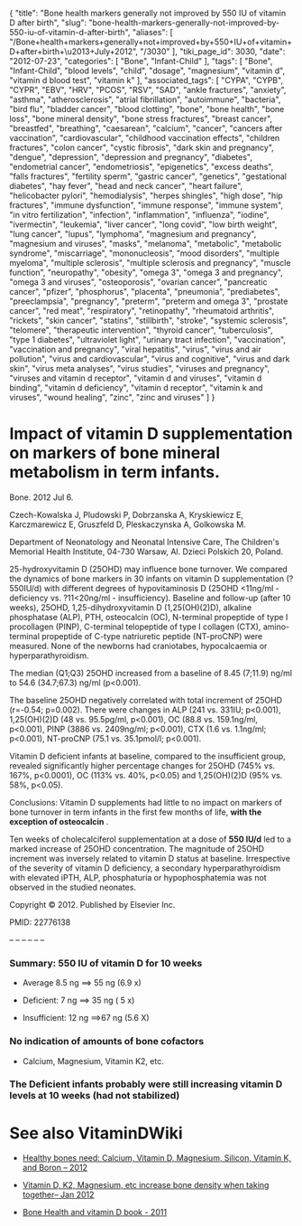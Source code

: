 {
    "title": "Bone health markers generally not improved by 550 IU of vitamin D after birth",
    "slug": "bone-health-markers-generally-not-improved-by-550-iu-of-vitamin-d-after-birth",
    "aliases": [
        "/Bone+health+markers+generally+not+improved+by+550+IU+of+vitamin+D+after+birth+\u2013+July+2012",
        "/3030"
    ],
    "tiki_page_id": 3030,
    "date": "2012-07-23",
    "categories": [
        "Bone",
        "Infant-Child"
    ],
    "tags": [
        "Bone",
        "Infant-Child",
        "blood levels",
        "child",
        "dosage",
        "magnesium",
        "vitamin d",
        "vitamin d blood test",
        "vitamin k"
    ],
    "associated_tags": [
        "CYPA",
        "CYPB",
        "CYPR",
        "EBV",
        "HRV",
        "PCOS",
        "RSV",
        "SAD",
        "ankle fractures",
        "anxiety",
        "asthma",
        "atherosclerosis",
        "atrial fibrillation",
        "autoimmune",
        "bacteria",
        "bird flu",
        "bladder cancer",
        "blood clotting",
        "bone",
        "bone health",
        "bone loss",
        "bone mineral density",
        "bone stress fractures",
        "breast cancer",
        "breastfed",
        "breathing",
        "caesarean",
        "calcium",
        "cancer",
        "cancers after vaccination",
        "cardiovascular",
        "childhood vaccination effects",
        "children fractures",
        "colon cancer",
        "cystic fibrosis",
        "dark skin and pregnancy",
        "dengue",
        "depression",
        "depression and pregnancy",
        "diabetes",
        "endometrial cancer",
        "endometriosis",
        "epigenetics",
        "excess deaths",
        "falls fractures",
        "fertility sperm",
        "gastric cancer",
        "genetics",
        "gestational diabetes",
        "hay fever",
        "head and neck cancer",
        "heart failure",
        "helicobacter pylori",
        "hemodialysis",
        "herpes shingles",
        "high dose",
        "hip fractures",
        "immune dysfunction",
        "immune response",
        "immune system",
        "in vitro fertilization",
        "infection",
        "inflammation",
        "influenza",
        "iodine",
        "ivermectin",
        "leukemia",
        "liver cancer",
        "long covid",
        "low birth weight",
        "lung cancer",
        "lupus",
        "lymphoma",
        "magnesium and pregnancy",
        "magnesium and viruses",
        "masks",
        "melanoma",
        "metabolic",
        "metabolic syndrome",
        "miscarriage",
        "mononucleosis",
        "mood disorders",
        "multiple myeloma",
        "multiple sclerosis",
        "multiple sclerosis and pregnancy",
        "muscle function",
        "neuropathy",
        "obesity",
        "omega 3",
        "omega 3 and pregnancy",
        "omega 3 and viruses",
        "osteoporosis",
        "ovarian cancer",
        "pancreatic cancer",
        "pfizer",
        "phosphorus",
        "placenta",
        "pneumonia",
        "prediabetes",
        "preeclampsia",
        "pregnancy",
        "preterm",
        "preterm and omega 3",
        "prostate cancer",
        "red meat",
        "respiratory",
        "retinopathy",
        "rheumatoid arthritis",
        "rickets",
        "skin cancer",
        "statins",
        "stillbirth",
        "stroke",
        "systemic sclerosis",
        "telomere",
        "therapeutic intervention",
        "thyroid cancer",
        "tuberculosis",
        "type 1 diabetes",
        "ultraviolet light",
        "urinary tract infection",
        "vaccination",
        "vaccination and pregnancy",
        "viral hepatitis",
        "virus",
        "virus and air pollution",
        "virus and cardiovascular",
        "virus and cognitive",
        "virus and dark skin",
        "virus meta analyses",
        "virus studies",
        "viruses and pregnancy",
        "viruses and vitamin d receptor",
        "vitamin d and viruses",
        "vitamin d binding",
        "vitamin d deficiency",
        "vitamin d receptor",
        "vitamin k and viruses",
        "wound healing",
        "zinc",
        "zinc and viruses"
    ]
}


# Impact of vitamin D supplementation on markers of bone mineral metabolism in term infants.

Bone. 2012 Jul 6. 

Czech-Kowalska J, Pludowski P, Dobrzanska A, Kryskiewicz E, Karczmarewicz E, Gruszfeld D, Pleskaczynska A, Golkowska M.

Department of Neonatology and Neonatal Intensive Care, The Children's Memorial Health Institute, 04-730 Warsaw, Al. Dzieci Polskich 20, Poland.

25-hydroxyvitamin D (25OHD) may influence bone turnover. We compared the dynamics of bone markers in 30 infants on vitamin D supplementation (?550IU/d) with different degrees of hypovitaminosis D (25OHD <11ng/ml - deficiency vs. ?11<20ng/ml - insufficiency). Baseline and follow-up (after 10 weeks), 25OHD, 1,25-dihydroxyvitamin D (1,25(OH)(2)D), alkaline phosphatase (ALP), PTH, osteocalcin (OC), N-terminal propeptide of type I procollagen (PINP), C-terminal telopeptide of type I collagen (CTX), amino-terminal propeptide of C-type natriuretic peptide (NT-proCNP) were measured. None of the newborns had craniotabes, hypocalcaemia or hyperparathyroidism. 

The median (Q1;Q3) 25OHD increased from a baseline of 8.45 (7;11.9) ng/ml to 54.6 (34.7;67.3) ng/ml (p<0.001). 

The baseline 25OHD negatively correlated with total increment of 25OHD (r=-0.54; p=0.002). There were changes in ALP (241 vs. 331IU; p<0.001), 1,25(OH)(2)D (48 vs. 95.5pg/ml, p<0.001), OC (88.8 vs. 159.1ng/ml, p<0.001), PINP (3886 vs. 2409ng/ml; p<0.001), CTX (1.6 vs. 1.1ng/ml; p<0.001), NT-proCNP (75.1 vs. 35.1pmol/l; p<0.001). 

Vitamin D deficient infants at baseline, compared to the insufficient group, revealed significantly higher percentage changes for 25OHD (745% vs. 167%, p<0.0001), OC (113% vs. 40%, p<0.05) and 1,25(OH)(2)D (95% vs. 58%, p<0.05). 

Conclusions: Vitamin D supplements had little to no impact on markers of bone turnover in term infants in the first few months of life,  **with the exception of osteocalcin** . 

Ten weeks of cholecalciferol supplementation at a dose of  **550 IU/d**  led to a marked increase of 25OHD concentration. The magnitude of 25OHD increment was inversely related to vitamin D status at baseline. Irrespective of the severity of vitamin D deficiency, a secondary hyperparathyroidism with elevated iPTH, ALP, phosphaturia or hypophosphatemia was not observed in the studied neonates.

Copyright © 2012. Published by Elsevier Inc.

PMID: 22776138

– – – – – – 

### Summary: 550 IU of vitamin D for 10 weeks

* Average 8.5 ng ==> 55 ng (6.9 x)

* Deficient: 7 ng ==> 35 ng ( 5 x) 

* Insufficient: 12 ng ==>67 ng (5.6 X)

### No indication of amounts of bone cofactors

* Calcium, Magnesium, Vitamin K2, etc.

### The Deficient infants probably were still increasing vitamin D levels at 10 weeks (had not stabilized)

# See also VitaminDWiki

* [Healthy bones need: Calcium, Vitamin D, Magnesium, Silicon, Vitamin K, and Boron – 2012](/tags/healthy-bones-need-calcium-vitamin-d-magnesium-silicon-vitamin-k-and-boron-2012.html)

* [Vitamin D, K2, Magnesium, etc increase bone density when taking together– Jan 2012](/tags/vitamin-d-k2-magnesium-etc-increase-bone-density-when-taking-together-jan-2012.html)

* [Bone Health and vitamin D book - 2011](/tags/bone-health-and-vitamin-d-book-2011.html)